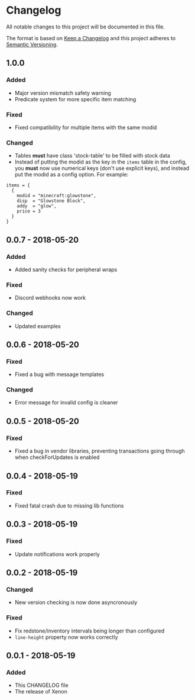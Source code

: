 # Changelog
All notable changes to this project will be documented in this file.

The format is based on [Keep a Changelog](http://keepachangelog.com/en/1.0.0/)
and this project adheres to [Semantic Versioning](http://semver.org/spec/v2.0.0.html).

## 1.0.0
### Added
- Major version mismatch safety warning
- Predicate system for more specific item matching

### Fixed
- Fixed compatibility for multiple items with the same modid

### Changed
- Tables **must** have class 'stock-table' to be filled with stock data
- Instead of putting the modid as the key in the `items` table in the config, you **must** now use numerical keys (don't use explicit keys), and instead put the modid as a config option. For example:
```
items = {
  {
    modid = "minecraft:glowstone",
    disp  = "Glowstone Block",
    addy  = "glow",
    price = 3
  }
}
```

## 0.0.7 - 2018-05-20
### Added
- Added sanity checks for peripheral wraps

### Fixed
- Discord webhooks now work

### Changed
- Updated examples

## 0.0.6 - 2018-05-20
### Fixed
- Fixed a bug with message templates

### Changed
- Error message for invalid config is cleaner

## 0.0.5 - 2018-05-20
### Fixed
- Fixed a bug in vendor libraries, preventing transactions going through when checkForUpdates is enabled

## 0.0.4 - 2018-05-19
### Fixed
- Fixed fatal crash due to missing lib functions

## 0.0.3 - 2018-05-19
### Fixed
- Update notifications work properly

## 0.0.2 - 2018-05-19
### Changed
- New version checking is now done asyncronously

### Fixed
- Fix redstone/inventory intervals being longer than configured
- `line-height` property now works correctly

## 0.0.1 - 2018-05-19
### Added
- This CHANGELOG file
- The release of Xenon
